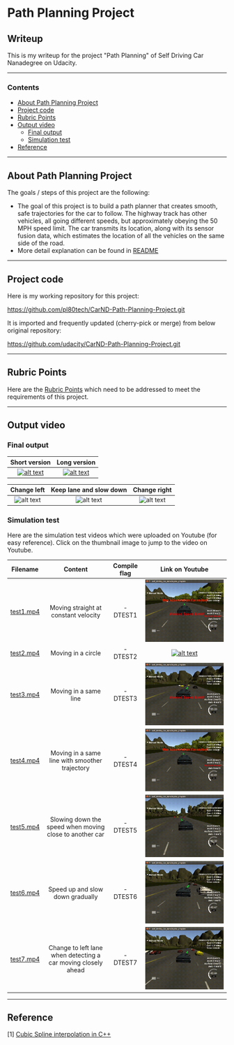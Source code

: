 # **Path Planning Project** 

## Writeup

This is my writeup for the project "Path Planning" of Self Driving Car Nanadegree on Udacity.

---

### Contents

* [About Path Planning Project](#About-Path-Planning-Project)
* [Project code](#Project-code)
* [Rubric Points](#Rubric-Points)
* [Output video](#Output-video)
	* [Final output](#Final-output)
	* [Simulation test](#Simulation-test)
* [Reference](#Reference)

[//]: # (Image References)

[animation1]: ./output/test1.gif "Animated gif of simulation video (test1)"
[animation2]: ./output/test2.gif "Animated gif of simulation video (test2)"
[animation3]: ./output/test3.gif "Animated gif of simulation video (test3)"
[animation4]: ./output/test4.gif "Animated gif of simulation video (test4)"
[animation5]: ./output/test5.gif "Animated gif of simulation video (test5)"
[animation6]: ./output/test6.gif "Animated gif of simulation video (test6)"
[animation7]: ./output/test7.gif "Animated gif of simulation video (test7)"

[final_short]: ./output/final_short.gif "Animated gif of final output video (short version)"
[final_long]: ./output/final_long.gif "Animated gif of final output video (long version)"
[final_left]: ./output/final_ChangeLeft.gif "Animated gif of final output video (change left)"
[final_slow]: ./output/final_SlowDown.gif "Animated gif of final output video (slow down)"
[final_right]: ./output/final_ChangeRight.gif "Animated gif of final output video (change right)"

---
## About Path Planning Project

The goals / steps of this project are the following:

* The goal of this project is to build a path planner that creates smooth, safe trajectories for the car to follow. The highway track has other vehicles, all going different speeds, but approximately obeying the 50 MPH speed limit. The car transmits its location, along with its sensor fusion data, which estimates the location of all the vehicles on the same side of the road.
* More detail explanation can be found in [README](https://github.com/pl80tech/CarND-Path-Planning-Project/blob/master/README.md)

---
## Project code

Here is my working repository for this project:

https://github.com/pl80tech/CarND-Path-Planning-Project.git

It is imported and frequently updated (cherry-pick or merge) from below original repository:

https://github.com/udacity/CarND-Path-Planning-Project.git

---
## Rubric Points

Here are the [Rubric Points](https://review.udacity.com/#!/rubrics/1971/view) which need to be addressed to meet the requirements of this project.

---
## Output video

### Final output

| Short version              | Long version               |
|:--------------------------:|:--------------------------:|
| [![alt text][final_short]](https://www.youtube.com/watch?v=LEVu-Uy5Nb0) | [![alt text][final_long]](https://www.youtube.com/watch?v=01b2ZkRlezk) |

| Change left             | Keep lane and slow down | Change right             |
|:-----------------------:|:-----------------------:|:------------------------:|
| ![alt text][final_left] | ![alt text][final_slow] | ![alt text][final_right] |

### Simulation test

Here are the simulation test videos which were uploaded on Youtube (for easy reference). Click on the thumbnail image to jump to the video on Youtube.

| Filename | Content | Compile flag | Link on Youtube |
|:--------:|:-------:|:------------:|:---------------:|
| [test1.mp4](https://github.com/pl80tech/CarND-Path-Planning-Project/blob/master/output/test1.mp4) | Moving straight at constant velocity | -DTEST1 |[![alt text][animation1]](https://www.youtube.com/watch?v=_qdQqQSLnUI)|
| [test2.mp4](https://github.com/pl80tech/CarND-Path-Planning-Project/blob/master/output/test2.mp4) | Moving in a circle | -DTEST2 |[![alt text][animation2]](https://www.youtube.com/watch?v=qh-NQ2_cI1c)|
| [test3.mp4](https://github.com/pl80tech/CarND-Path-Planning-Project/blob/master/output/test3.mp4) | Moving in a same line | -DTEST3 |[![alt text][animation3]](https://www.youtube.com/watch?v=zmK4KvYfrow)|
| [test4.mp4](https://github.com/pl80tech/CarND-Path-Planning-Project/blob/master/output/test4.mp4) | Moving in a same line with smoother trajectory| -DTEST4 |[![alt text][animation4]](https://www.youtube.com/watch?v=VZFG87Pr-A4)|
| [test5.mp4](https://github.com/pl80tech/CarND-Path-Planning-Project/blob/master/output/test5.mp4) | Slowing down the speed when moving close to another car | -DTEST5 |[![alt text][animation5]](https://www.youtube.com/watch?v=_Wxj_l_im1E)|
| [test6.mp4](https://github.com/pl80tech/CarND-Path-Planning-Project/blob/master/output/test6.mp4) | Speed up and slow down gradually | -DTEST6 |[![alt text][animation6]](https://www.youtube.com/watch?v=r1ohGnhga4E)|
| [test7.mp4](https://github.com/pl80tech/CarND-Path-Planning-Project/blob/master/output/test7.mp4) | Change to left lane when detecting a car moving closely ahead | -DTEST7 |[![alt text][animation7]](https://www.youtube.com/watch?v=t18hE0zdOm4)|

---
## Reference

[1] [Cubic Spline interpolation in C++](https://kluge.in-chemnitz.de/opensource/spline/)